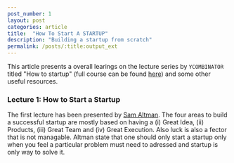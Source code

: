 ```yaml
---
post_number: 1
layout: post
categories: article
title:  "How To Start A STARTUP"
description: "Building a startup from scratch"
permalink: /posts/:title:output_ext
---
```


This article presents a overall learings on the lecture series by `YCOMBINATOR` titled "How to startup" (full course can be found [here]()) and some other useful resources.

### Lecture 1: How to Start a Startup

The first lecture has been presented by [Sam Altman](). The four areas to build a successful startup are mostly based on having a (i) Great Idea, (ii) Products, (iii) Great Team and (iv) Great Execution. Also luck is also a fector that is not managable. Altman state that one should only start a startup only when you feel a particular problem must need to adressed and startup is only way to solve it.


